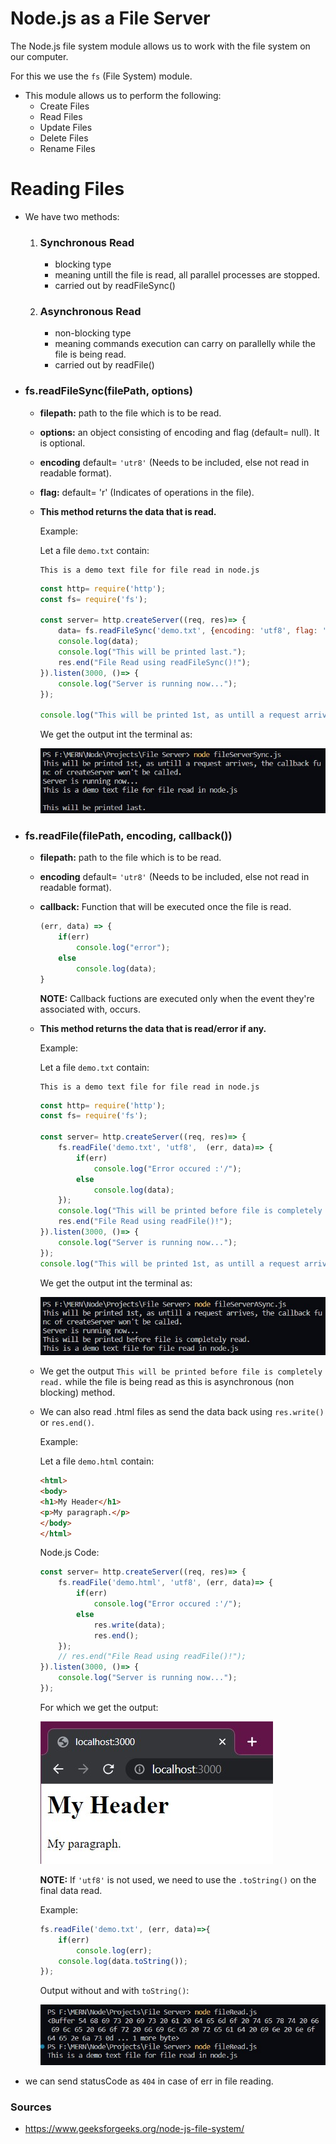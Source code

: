 # Node.js as a File Server

The Node.js file system module allows us to work with the file system on our computer.

For this we use the `fs` (File System) module.

- This module allows us to perform the following:
    - Create Files
    - Read Files
    - Update Files
    - Delete Files
    - Rename Files

# Reading Files

- We have two methods:
    1. ### **Synchronous Read**  
        - blocking type
        - meaning untill the file is read, all parallel processes are stopped.
        - carried out by readFileSync()

    2. ### **Asynchronous Read**
        - non-blocking type
        - meaning commands execution can carry on parallelly while the file is being read.
        - carried out by readFile()

- ### fs.readFileSync(filePath, options)

    - **filepath:** path to the file which is to be read.

    - **options:** an object consisting of encoding and flag (default= null).  It is optional.

    - **encoding** default= `'utr8'` (Needs to be included, else not read in readable format).  

    - **flag:** default= 'r' (Indicates of operations in the file).

    - **This method returns the data that is read.**

        Example: 

        Let a file `demo.txt` contain:

        ```
        This is a demo text file for file read in node.js

        ```

        ```javascript
        const http= require('http');
        const fs= require('fs');

        const server= http.createServer((req, res)=> {
            data= fs.readFileSync('demo.txt', {encoding: 'utf8', flag: 'r'});
            console.log(data);
            console.log("This will be printed last.");
            res.end("File Read using readFileSync()!");
        }).listen(3000, ()=> {
            console.log("Server is running now...");
        });
        
        console.log("This will be printed 1st, as untill a request arrives, the callback func of createServer won't be called.");
        ```

        We get the output int the terminal as:
        
        ![syncFileRead](../Screenshots/syncFileRead.jpg)


- ### fs.readFile(filePath, encoding, callback())

    - **filepath:** path to the file which is to be read.

    - **encoding** default= `'utr8'` (Needs to be included, else not read in readable format).  

    - **callback:** Function that will be executed once the file is read.
        ```javascript
        (err, data) => {
            if(err)
                console.log("error");
            else
                console.log(data);
        }
        ```
    

        **NOTE:** Callback fuctions are executed only when the event they're associated with, occurs.


    - **This method returns the data that is read/error if any.**

        Example: 

        Let a file `demo.txt` contain:

        ```
        This is a demo text file for file read in node.js
        
        ```

        ```javascript
        const http= require('http');
        const fs= require('fs');

        const server= http.createServer((req, res)=> {
            fs.readFile('demo.txt', 'utf8',  (err, data)=> {
                if(err)
                    console.log("Error occured :'/");
                else
                    console.log(data);
            });
            console.log("This will be printed before file is completely read.");
            res.end("File Read using readFile()!");
        }).listen(3000, ()=> {
            console.log("Server is running now...");
        });
        console.log("This will be printed 1st, as untill a request arrives, the callback func of createServer won't be called.");

        ```

        We get the output int the terminal as:
        
        ![ASyncFileRead](../Screenshots/ASyncFileRead.jpg)

    - We get the output `This will be printed before file is completely read.` while the file is being read as this is asynchronous (non blocking) method.

    - We can also read .html files as send the data back using `res.write()` or `res.end()`.

        Example:

        Let a file `demo.html` contain:

        ```html
        <html>
        <body>
        <h1>My Header</h1>
        <p>My paragraph.</p>
        </body>
        </html>
        ```
        Node.js Code:

        ```javascript
        const server= http.createServer((req, res)=> {
            fs.readFile('demo.html', 'utf8', (err, data)=> {
                if(err)
                    console.log("Error occured :'/");
                else
                    res.write(data);   
                    res.end();  
            });
            // res.end("File Read using readFile()!");
        }).listen(3000, ()=> {
            console.log("Server is running now...");
        });
        ``` 
        For which we get the output: 

        ![htmlFileRead](../Screenshots/readHTMLFile.jpg)


        **NOTE:** If `'utf8'` is not used, we need to use the `.toString()` on the final data read.

        Example:
        
        ```javascript
        fs.readFile('demo.txt', (err, data)=>{
            if(err)
                console.log(err);
            console.log(data.toString());
        });
        ```

        Output without and with `toString()`:
        
        ![fileRead](../Screenshots/fileRead.jpg)

- we can send statusCode as `404` in case of err in file reading.

### Sources

- https://www.geeksforgeeks.org/node-js-file-system/
